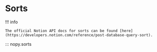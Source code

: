 # Sorts

!!! info

    The official Notion API docs for sorts can be found [here](https://developers.notion.com/reference/post-database-query-sort).

::: nopy.sorts
